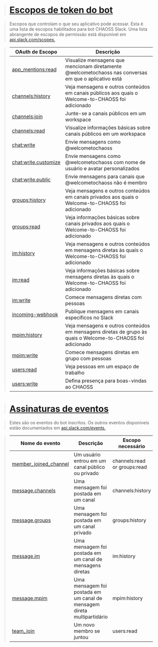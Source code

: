 

># [Escopos de token do bot](https://github.com/chaoss/chaoss-slack-bot/wiki/Bot-Token-Scopes-&-Event-Subscriptions#bot-token-scopes)

>Escopos que controlam o que seu aplicativo pode acessar. Esta é uma lista de escopos habilitados 
para bot CHAOSS Slack. Uma lista abrangente de escopos de permissão está disponível em [api.slack.com/scopes.](https://api.slack.com/scopes)

> |OAuth de Escopo | Descrição|
> |------------|-----------
> [app_mentions:read](https://api.slack.com/scopes/app_mentions:read)|Visualize mensagens que mencionam diretamente @welcometochaoss nas conversas em que o aplicativo está
>[channels:history](https://api.slack.com/scopes/channels:history)|Veja mensagens e outros conteúdos em canais públicos aos quais o Welcome-to-CHAOSS foi adicionado
>[channels:join](https://api.slack.com/scopes/channels:join)|Junte-se a canais públicos em um workspace
>[channels:read](https://api.slack.com/scopes/channels:read)|Visualize informações básicas sobre canais públicos em um workspace
>[chat:write](https://api.slack.com/scopes/chat:write)|Envie mensagens como @welcometochaoss
>[chat:write.customize](https://api.slack.com/scopes/chat:write.customize)|Envie mensagens como @welcometochaoss com nome de usuário e avatar personalizados
>[chat:write.public](https://api.slack.com/scopes/chat:write.public)|Envie mensagens para canais que @welcometochaoss não é membro
>[groups:history](https://api.slack.com/scopes/groups:history)|Veja mensagens e outros conteúdos em canais privados aos quais o Welcome-to-CHAOSS foi adicionado
>[groups:read](https://api.slack.com/scopes/groups:read)|Veja informações básicas sobre canais privados aos quais o Welcome-to-CHAOSS foi adicionado
>[im:history](https://api.slack.com/scopes/im:history)|Veja mensagens e outros conteúdos em mensagens diretas às quais o Welcome-to-CHAOSS foi adicionado
>[im:read](https://api.slack.com/scopes/im:read)|Veja informações básicas sobre mensagens diretas às quais o Welcome-to-CHAOSS foi adicionado
>[im:write](https://api.slack.com/scopes/im:write)|Comece mensagens diretas com pessoas
>[incoming-webhook](https://api.slack.com/scopes/incoming-webhook)|Publique mensagens em canais específicos no Slack
>[mpim:history](https://api.slack.com/scopes/mpim:history)|Veja mensagens e outros conteúdos em mensagens diretas de grupo às quais o Welcome-to-CHAOSS foi adicionado
>[mpim:write](https://api.slack.com/scopes/mpim:write)|Comece mensagens diretas em grupo com pessoas
>[users:read](https://api.slack.com/scopes/users:read)|Veja pessoas em um espaço de trabalho
>[users:write](https://api.slack.com/scopes/users:write)|Defina presença para boas-vindas ao CHAOSS

># [Assinaturas de eventos](https://github.com/chaoss/chaoss-slack-bot/wiki/Bot-Token-Scopes-&-Event-Subscriptions#event-subscriptions)

>Estes são os eventos do bot inscritos. Os outros eventos disponíveis estão documentados em [ api.slack.com/events.](https://api.slack.com/events)

>|Nome do evento |Descrição |Escopo necessário
>|--------------|-----------|----------------|
>[member_joined_channel](https://api.slack.com/events/member_joined_channel)|Um usuário entrou em um canal público ou privado|channels:read or groups:read
>[message.channels](https://api.slack.com/events/message.channels)|Uma mensagem foi postada em um canal|channels:history
>[message.groups](https://api.slack.com/events/message.groups)|Uma mensagem foi postada em um canal privado|groups:history
>[message.im](https://api.slack.com/events/message.im)|Uma mensagem foi postada em um canal de mensagens diretas|im:history
>[message.mpim](https://api.slack.com/events/message.mpim)|Uma mensagem foi postada em um canal de mensagem direta multipartidário|	mpim:history
>[team_join](https://api.slack.com/events/team_join)|Um novo membro se juntou|users:read